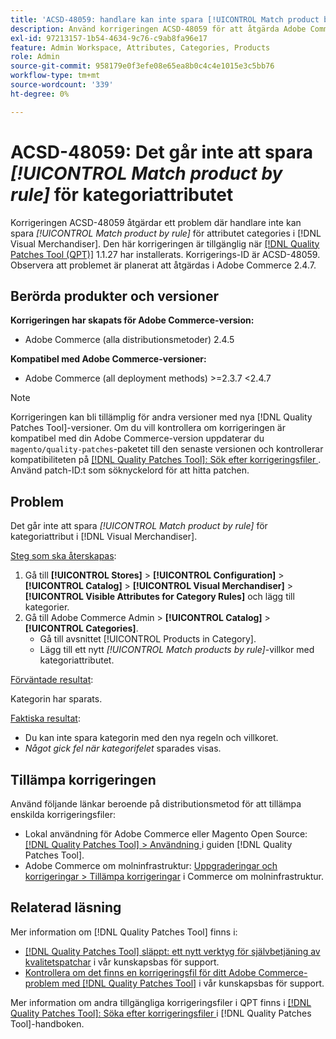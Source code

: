 ```yaml
---
title: 'ACSD-48059: handlare kan inte spara [!UICONTROL Match product by rule] för attributet Kategorier.'
description: Använd korrigeringen ACSD-48059 för att åtgärda Adobe Commerce-problemet där handlare inte kan spara [!UICONTROL Match product by rule] för attributet Kategorier.
exl-id: 97213157-1b54-4634-9c76-c9ab8fa96e17
feature: Admin Workspace, Attributes, Categories, Products
role: Admin
source-git-commit: 958179e0f3efe08e65ea8b0c4c4e1015e3c5bb76
workflow-type: tm+mt
source-wordcount: '339'
ht-degree: 0%

---
```


# ACSD-48059: Det går inte att spara *[!UICONTROL Match product by rule]* för kategoriattributet

Korrigeringen ACSD-48059 åtgärdar ett problem där handlare inte kan spara *[!UICONTROL Match product by rule]* för attributet categories i [!DNL Visual Merchandiser]. Den här korrigeringen är tillgänglig när [[!DNL Quality Patches Tool (QPT)]](/help/announcements/adobe-commerce-announcements/magento-quality-patches-released-new-tool-to-self-serve-quality-patches.md) 1.1.27 har installerats. Korrigerings-ID är ACSD-48059. Observera att problemet är planerat att åtgärdas i Adobe Commerce 2.4.7.

## Berörda produkter och versioner

**Korrigeringen har skapats för Adobe Commerce-version:**

* Adobe Commerce (alla distributionsmetoder) 2.4.5

**Kompatibel med Adobe Commerce-versioner:**

* Adobe Commerce (all deployment methods) >=2.3.7 &lt;2.4.7

>[!NOTE]
>
>Korrigeringen kan bli tillämplig för andra versioner med nya [!DNL Quality Patches Tool]-versioner. Om du vill kontrollera om korrigeringen är kompatibel med din Adobe Commerce-version uppdaterar du `magento/quality-patches`-paketet till den senaste versionen och kontrollerar kompatibiliteten på [[!DNL Quality Patches Tool]: Sök efter korrigeringsfiler ](https://experienceleague.adobe.com/tools/commerce-quality-patches/index.html?lang=sv-SE). Använd patch-ID:t som söknyckelord för att hitta patchen.

## Problem

Det går inte att spara *[!UICONTROL Match product by rule]* för kategoriattribut i [!DNL Visual Merchandiser].

<u>Steg som ska återskapas</u>:

1. Gå till **[!UICONTROL Stores]** > **[!UICONTROL Configuration]** > **[!UICONTROL Catalog]** > **[!UICONTROL Visual Merchandiser]** > **[!UICONTROL Visible Attributes for Category Rules]** och lägg till kategorier.
1. Gå till Adobe Commerce Admin > **[!UICONTROL Catalog]** > **[!UICONTROL Categories]**.
   * Gå till avsnittet [!UICONTROL Products in Category].
   * Lägg till ett nytt *[!UICONTROL Match products by rule]*-villkor med kategoriattributet.

<u>Förväntade resultat</u>:

Kategorin har sparats.

<u>Faktiska resultat</u>:

* Du kan inte spara kategorin med den nya regeln och villkoret.
* *Något gick fel när kategorifelet* sparades visas.

## Tillämpa korrigeringen

Använd följande länkar beroende på distributionsmetod för att tillämpa enskilda korrigeringsfiler:

* Lokal användning för Adobe Commerce eller Magento Open Source: [[!DNL Quality Patches Tool] > Användning ](https://experienceleague.adobe.com/docs/commerce-operations/tools/quality-patches-tool/usage.html?lang=sv-SE) i guiden [!DNL Quality Patches Tool].
* Adobe Commerce om molninfrastruktur: [Uppgraderingar och korrigeringar > Tillämpa korrigeringar](https://experienceleague.adobe.com/docs/commerce-cloud-service/user-guide/develop/upgrade/apply-patches.html?lang=sv-SE) i Commerce om molninfrastruktur.

## Relaterad läsning

Mer information om [!DNL Quality Patches Tool] finns i:

* [[!DNL Quality Patches Tool] släppt: ett nytt verktyg för självbetjäning av kvalitetspatchar](/help/announcements/adobe-commerce-announcements/magento-quality-patches-released-new-tool-to-self-serve-quality-patches.md) i vår kunskapsbas för support.
* [Kontrollera om det finns en korrigeringsfil för ditt Adobe Commerce-problem med  [!DNL Quality Patches Tool]](/help/support-tools/patches-available-in-qpt-tool/check-patch-for-magento-issue-with-magento-quality-patches.md) i vår kunskapsbas för support.

Mer information om andra tillgängliga korrigeringsfiler i QPT finns i [[!DNL Quality Patches Tool]: Söka efter korrigeringsfiler ](https://experienceleague.adobe.com/tools/commerce-quality-patches/index.html?lang=sv-SE) i [!DNL Quality Patches Tool]-handboken.
